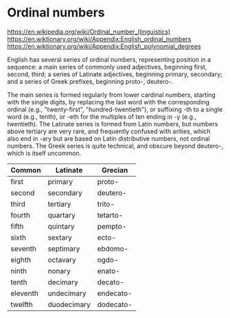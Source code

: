 # Ordinal numbers

https://en.wikipedia.org/wiki/Ordinal_number_(linguistics)
https://en.wiktionary.org/wiki/Appendix:English_ordinal_numbers
https://en.wiktionary.org/wiki/Appendix:English_polynomial_degrees

English has several series of ordinal numbers, representing position in a sequence: a main series of commonly used adjectives, beginning first, second, third; a series of Latinate adjectives, beginning primary, secondary; and a series of Greek prefixes, beginning proto-, deutero-.

The main series is formed regularly from lower cardinal numbers, starting with the single digits, by replacing the last word with the corresponding ordinal (e.g., "twenty-first", "hundred-twentieth"), or suffixing -th to a single word (e.g., tenth), or -eth for the multiples of ten ending in -y (e.g., twentieth). The Latinate series is formed from Latin numbers, but numbers above tertiary are very rare, and frequently confused with arities, which also end in -ary but are based on Latin distributive numbers, not ordinal numbers. The Greek series is quite technical, and obscure beyond deutero-, which is itself uncommon.



| Common   | Latinate    | Grecian   |
|----------|-------------|-----------|
| first    | primary     | proto-    |
| second   | secondary   | deutero-  |
| third    | tertiary    | trito-    |
| fourth   | quartary    | tetarto-  |
| fifth    | quintary    | pempto-   |
| sixth    | sextary     | ecto-     |
| seventh  | septimary   | ebdomo-   |
| eighth   | octavary    | ogdo-     |
| ninth    | nonary      | enato-    |
| tenth    | decimary    | decato-   |
| eleventh | undecimary  | endecato- |
| twelfth  | duodecimary | dodecato- |
